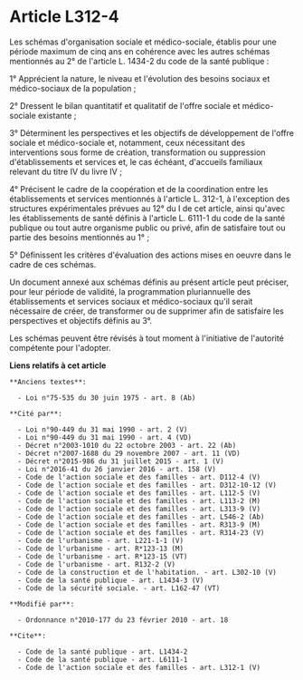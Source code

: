 # Article L312-4

Les schémas d'organisation sociale et médico-sociale, établis pour une période maximum de cinq ans en cohérence avec les
autres schémas mentionnés au 2° de l'article L. 1434-2 du code de la santé publique : 

1° Apprécient la nature, le niveau et l'évolution des besoins sociaux et médico-sociaux de la population ; 

2° Dressent le bilan quantitatif et qualitatif de l'offre sociale et médico-sociale existante ; 

3° Déterminent les perspectives et les objectifs de développement de l'offre sociale et médico-sociale et, notamment, ceux
nécessitant des interventions sous forme de création, transformation ou suppression d'établissements et services et, le cas
échéant, d'accueils familiaux relevant du titre IV du livre IV ; 

4° Précisent le cadre de la coopération et de la coordination entre les établissements et services mentionnés à l'article L.
312-1, à l'exception des structures expérimentales prévues au 12° du I de cet article, ainsi qu'avec les établissements de
santé définis à l'article L. 6111-1 du code de la santé publique ou tout autre organisme public ou privé, afin de satisfaire
tout ou partie des besoins mentionnés au 1° ; 

5° Définissent les critères d'évaluation des actions mises en oeuvre dans le cadre de ces schémas. 

Un document annexé aux schémas définis au présent article peut préciser, pour leur période de validité, la programmation
pluriannuelle des établissements et services sociaux et médico-sociaux qu'il serait nécessaire de créer, de transformer ou de
supprimer afin de satisfaire les perspectives et objectifs définis au 3°. 

Les schémas peuvent être révisés à tout moment à l'initiative de l'autorité compétente pour l'adopter.

**Liens relatifs à cet article**

	**Anciens textes**:

	  - Loi n°75-535 du 30 juin 1975 - art. 8 (Ab)

	**Cité par**:

	  - Loi n°90-449 du 31 mai 1990 - art. 2 (V)
	  - Loi n°90-449 du 31 mai 1990 - art. 4 (VD)
	  - Décret n°2003-1010 du 22 octobre 2003 - art. 22 (Ab)
	  - Décret n°2007-1688 du 29 novembre 2007 - art. 11 (VD)
	  - Décret n°2015-986 du 31 juillet 2015 - art. 1 (V)
	  - Loi n°2016-41 du 26 janvier 2016 - art. 158 (V)
	  - Code de l'action sociale et des familles - art. D112-4 (V)
	  - Code de l'action sociale et des familles - art. D312-10-12 (V)
	  - Code de l'action sociale et des familles - art. L112-5 (V)
	  - Code de l'action sociale et des familles - art. L113-2 (M)
	  - Code de l'action sociale et des familles - art. L313-9 (V)
	  - Code de l'action sociale et des familles - art. L546-2 (Ab)
	  - Code de l'action sociale et des familles - art. R313-9 (M)
	  - Code de l'action sociale et des familles - art. R314-23 (V)
	  - Code de l'urbanisme - art. L221-1-1 (V)
	  - Code de l'urbanisme - art. R*123-13 (M)
	  - Code de l'urbanisme - art. R*123-15 (VT)
	  - Code de l'urbanisme - art. R132-2 (V)
	  - Code de la construction et de l'habitation. - art. L302-10 (V)
	  - Code de la santé publique - art. L1434-3 (V)
	  - Code de la sécurité sociale. - art. L162-47 (VT)

	**Modifié par**:

	  - Ordonnance n°2010-177 du 23 février 2010 - art. 18

	**Cite**:

	  - Code de la santé publique - art. L1434-2
	  - Code de la santé publique - art. L6111-1
	  - Code de l'action sociale et des familles - art. L312-1 (V)
